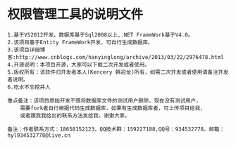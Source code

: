 # 权限管理工具的说明文件
	1.基于VS2012开发，数据库基于Sql2008以上,.NET FrameWork基于V4.0。
	2.该项目基于Entity FrameWork开发，可自行生成数据库。
	3.该项目详细博客:http://www.cnblogs.com/hanyinglong/archive/2013/03/22/2976478.html
	4.开源说明：本项目开源，大家可以下载二次开发或者使用。
	5.版权所有：该软件归开发者本人(Kencery 韩迎龙)所有，如需二次开发或者使用请备注开发者说明。
	6.吃水不忘挖井人
	
	重点备注：该项目原始开发不慎将数据库文件的测试用户删除，现在没有测试用户，
		需要fork者自行根据代码生成数据库，如果有生成数据库者，可上传项目给我，
		或者跟我我给出的联系方法发给我，谢谢大家。

	备注：作者联系方式：18658152123，QQ技术群：159227188,QQ号：934532778，邮箱：hyl934532778@live.cn
	